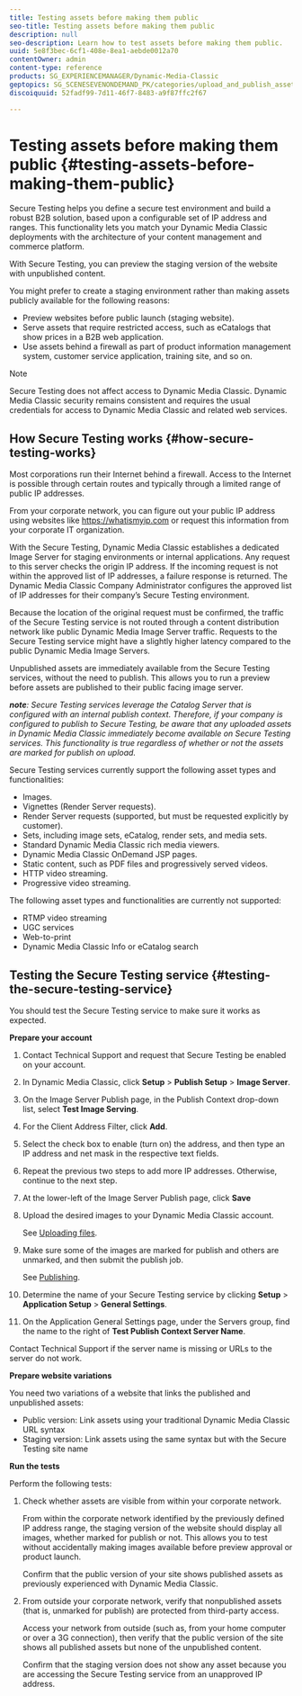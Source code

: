 ```yaml
---
title: Testing assets before making them public
seo-title: Testing assets before making them public
description: null
seo-description: Learn how to test assets before making them public.
uuid: 5e8f3bec-6cf1-408e-8ea1-aebde0012a70
contentOwner: admin
content-type: reference
products: SG_EXPERIENCEMANAGER/Dynamic-Media-Classic
geptopics: SG_SCENESEVENONDEMAND_PK/categories/upload_and_publish_assets
discoiquuid: 52fadf99-7d11-46f7-8483-a9f87ffc2f67

---
```


# Testing assets before making them public {#testing-assets-before-making-them-public}

Secure Testing helps you define a secure test environment and build a robust B2B solution, based upon a configurable set of IP address and ranges. This functionality lets you match your Dynamic Media Classic deployments with the architecture of your content management and commerce platform.

With Secure Testing, you can preview the staging version of the website with unpublished content.

You might prefer to create a staging environment rather than making assets publicly available for the following reasons:

* Preview websites before public launch (staging website).
* Serve assets that require restricted access, such as eCatalogs that show prices in a B2B web application.
* Use assets behind a firewall as part of product information management system, customer service application, training site, and so on.

>[!NOTE]
>
>Secure Testing does not affect access to Dynamic Media Classic. Dynamic Media Classic security remains consistent and requires the usual credentials for access to Dynamic Media Classic and related web services.

## How Secure Testing works {#how-secure-testing-works}

Most corporations run their Internet behind a firewall. Access to the Internet is possible through certain routes and typically through a limited range of public IP addresses.

From your corporate network, you can figure out your public IP address using websites like https://whatismyip.com or request this information from your corporate IT organization.

With the Secure Testing, Dynamic Media Classic establishes a dedicated Image Server for staging environments or internal applications. Any request to this server checks the origin IP address. If the incoming request is not within the approved list of IP addresses, a failure response is returned. The Dynamic Media Classic Company Administrator configures the approved list of IP addresses for their company’s Secure Testing environment.

Because the location of the original request must be confirmed, the traffic of the Secure Testing service is not routed through a content distribution network like public Dynamic Media Image Server traffic. Requests to the Secure Testing service might have a slightly higher latency compared to the public Dynamic Media Image Servers.

Unpublished assets are immediately available from the Secure Testing services, without the need to publish. This allows you to run a preview before assets are published to their public facing image server.

***note**: Secure Testing services leverage the Catalog Server that is configured with an internal publish context. Therefore, if your company is configured to publish to Secure Testing, be aware that any uploaded assets in Dynamic Media Classic immediately become available on Secure Testing services. This functionality is true regardless of whether or not the assets are marked for publish on upload.*

Secure Testing services currently support the following asset types and functionalities:

<!-- 

Comment Type: remark
Last Modified By: unknown unknown 
Last Modified Date: 

<p>Added videos to list below 9/11/2012. Moved “Render Server requests” from unsupported to supported, listed below on 3/15/2016 as per email from Cynthia March 11, 2016)</p>

 -->

* Images.
* Vignettes (Render Server requests).
* Render Server requests (supported, but must be requested explicitly by customer).
* Sets, including image sets, eCatalog, render sets, and media sets.
* Standard Dynamic Media Classic rich media viewers.
* Dynamic Media Classic OnDemand JSP pages.
* Static content, such as PDF files and progressively served videos.
* HTTP video streaming.
* Progressive video streaming.

The following asset types and functionalities are currently not supported:

* RTMP video streaming
* UGC services
* Web-to-print
* Dynamic Media Classic Info or eCatalog search

## Testing the Secure Testing service {#testing-the-secure-testing-service}

You should test the Secure Testing service to make sure it works as expected.

**Prepare your account**

<!-- 

Comment Type: remark
Last Modified By: unknown unknown 
Last Modified Date: 

<p>RB: Rewrote entire steps under “Prepare your account” 9/10/2012</p>

 -->

1. Contact Technical Support and request that Secure Testing be enabled on your account.
1. In Dynamic Media Classic, click **Setup** &gt; **Publish Setup** &gt; **Image Server**.
1. On the Image Server Publish page, in the Publish Context drop-down list, select **Test Image Serving**.
1. For the Client Address Filter, click **Add**.
1. Select the check box to enable (turn on) the address, and then type an IP address and net mask in the respective text fields.
1. Repeat the previous two steps to add more IP addresses. Otherwise, continue to the next step.
1. At the lower-left of the Image Server Publish page, click **Save**
1. Upload the desired images to your Dynamic Media Classic account.

   See [Uploading files](uploading-files.md#uploading_files).

1. Make sure some of the images are marked for publish and others are unmarked, and then submit the publish job.

   See [Publishing](publishing-files.md#publishing_files).

1. Determine the name of your Secure Testing service by clicking **Setup** &gt; **Application Setup** &gt; **General Settings**. 
1. On the Application General Settings page, under the Servers group, find the name to the right of **Test Publish Context Server Name**.

Contact Technical Support if the server name is missing or URLs to the server do not work.

**Prepare website variations**

You need two variations of a website that links the published and unpublished assets:

* Public version: Link assets using your traditional Dynamic Media Classic URL syntax
* Staging version: Link assets using the same syntax but with the Secure Testing site name

**Run the tests**

Perform the following tests:

1. Check whether assets are visible from within your corporate network.

   From within the corporate network identified by the previously defined IP address range, the staging version of the website should display all images, whether marked for publish or not. This allows you to test without accidentally making images available before preview approval or product launch.

   Confirm that the public version of your site shows published assets as previously experienced with Dynamic Media Classic.

1. From outside your corporate network, verify that nonpublished assets (that is, unmarked for publish) are protected from third-party access.

   Access your network from outside (such as, from your home computer or over a 3G connection), then verify that the public version of the site shows all published assets but none of the unpublished content.

   Confirm that the staging version does not show any asset because you are accessing the Secure Testing service from an unapproved IP address.

